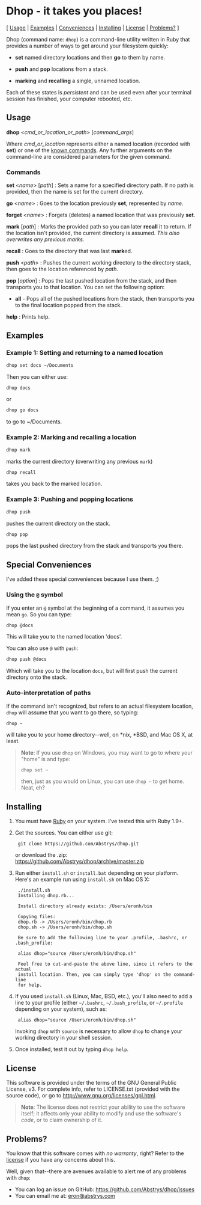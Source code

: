 # Dhop - it takes you places!

[ [Usage](#usage) | [Examples](#examples) | [Conveniences](#special-conveniences)
| [Installing](#installing) | [License](#license) | [Problems?](#problems) ]

Dhop (command name: `dhop`) is a command-line utility written in Ruby that provides a number of ways to get around your
filesystem quickly:

* **set** named directory locations and then **go** to them by name.

* **push** and **pop** locations from a stack.

* **marking** and **recalling** a single, unnamed location.

Each of these states is *persistent* and can be used even after your terminal session has finished, your computer
rebooted, etc.

## Usage

**dhop** \<*cmd_or_location_or_path*\> \[*command_args*\]

Where *cmd_or_location* represents either a named location (recorded with **set**) or one of the [known
commands](#dhop-commands). Any further arguments on the command-line are considered parameters for the given command.

### Commands

**set** \<*name*\> \[*path*\]
:    Sets a name for a specified directory path. If no path is provided, then the name is set for the current directory.

**go** \<*name*\>
:    Goes to the location previously **set**, represented by *name*.

**forget** \<*name*\>
:    Forgets (deletes) a named location that was previously **set**.

**mark** \[*path*\]
:    Marks the provided path so you can later **recall** it to return. If the location isn't provided, the current
    directory is assumed. *This also overwrites any previous marks.*

**recall**
:    Goes to the directory that was last **mark**ed.

**push** \<*path*\>
:    Pushes the current working directory to the directory stack, then goes to the location referenced by *path*.

**pop** \[*option*\]
:    Pops the last pushed location from the stack, and then transports you to that location.  You can set the following option:

  * **all** - Pops all of the pushed locations from the stack, then transports you to the final location popped from
    the stack.

**help**
:    Prints help.

## Examples

### Example 1: Setting and returning to a named location

~~~~sh
dhop set docs ~/Documents
~~~~

Then you can either use:

~~~~sh
dhop docs
~~~~

or

~~~~sh
dhop go docs
~~~~

to go to ~/Documents.

### Example 2: Marking and recalling a location

~~~~sh
dhop mark
~~~~

marks the current directory (overwriting any previous `mark`)

~~~~sh
dhop recall
~~~~

takes you back to the marked location.

### Example 3: Pushing and popping locations

~~~~sh
dhop push
~~~~

pushes the current directory on the stack.

~~~~sh
dhop pop
~~~~

pops the last pushed directory from the stack and transports you there.

## Special Conveniences

I've added these special conveniences because I use them.  ;)

### Using the `@` symbol

If you enter an `@` symbol at the beginning of a command, it assumes you mean `go`. So you can type:

~~~~sh
dhop @docs
~~~~

This will take you to the named location 'docs'.

You can also use `@` with `push`:

~~~~sh
dhop push @docs
~~~~

Which will take you to the location `docs`, but will first push the current directory onto the stack.

### Auto-interpretation of paths

If the command isn't recognized, but refers to an actual filesystem location, `dhop` will assume that you want to go
there, so typing:

~~~~sh
dhop ~
~~~~

will take you to your home directory--well, on *nix, *BSD, and Mac OS X, at least.

> **Note**: If you use `dhop` on Windows, you may want to go to where your "home" is and type:
>
>     dhop set ~
>
> then, just as you would on Linux, you can use `dhop ~` to get home. Neat, eh?


## Installing

1. You must have [Ruby][] on your system. I've tested this with Ruby 1.9+.

2. Get the sources. You can either use git:

        git clone https://github.com/Abstrys/dhop.git

    or download the .zip: <https://github.com/Abstrys/dhop/archive/master.zip>

3. Run either `install.sh` or `install.bat` depending on your platform. Here's
    an example run using `install.sh` on Mac OS X:

        ./install.sh
        Installing dhop.rb...

        Install directory already exists: /Users/eronh/bin

        Copying files:
        dhop.rb -> /Users/eronh/bin/dhop.rb
        dhop.sh -> /Users/eronh/bin/dhop.sh

        Be sure to add the following line to your .profile, .bashrc, or .bash_profile:

        alias dhop="source /Users/eronh/bin/dhop.sh"

        Feel free to cut-and-paste the above line, since it refers to the actual
        install location. Then, you can simply type 'dhop' on the command-line
        for help.

4. If you used `install.sh` (Linux, Mac, BSD, etc.), you'll also need to add
    a line to your profile (either `~/.bashrc`, `~/.bash_profile`, or
    `~/.profile` depending on your system), such as:

        alias dhop="source /Users/eronh/bin/dhop.sh"

    Invoking `dhop` with `source` is necessary to allow `dhop` to change your working directory in your shell session.

5. Once installed, test it out by typing `dhop help`.

## License

This software is provided under the terms of the GNU General Public License, v3. For complete info, refer to LICENSE.txt
(provided with the source code), or go to <http://www.gnu.org/licenses/gpl.html>.

> **Note**: The license does not restrict your ability to use the software itself; it affects only your ability to
> modify and use the software's *code*, or to claim ownership of it.

## Problems?

You know that this software comes with *no warranty*, right? Refer to the [license](#license) if you have any concerns
about this.

Well, given that--there are avenues available to alert me of any problems with `dhop`:

* You can log an issue on GitHub: <https://github.com/Abstrys/dhop/issues>
* You can email me at: <eron@abstrys.com>

[ruby]: http://www.ruby-lang.org/

